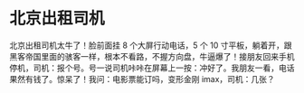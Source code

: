 # 北京出租司机

北京出租司机太牛了！脸前面挂 8 个大屏行动电话，5 个 10 寸平板，躺着开，跟黑客帝国里面的骇客一样，根本不看路，不握方向盘，牛逼爆了！接朋友回来手机停机，司机：报个号。号一说司机咔咔在屏幕上一按：冲好了。我朋友一看，电话果然有钱了。惊呆了！我问：电影票能订吗，变形金刚 imax，司机：几张？